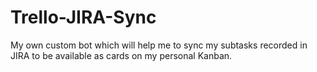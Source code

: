 # Trello-JIRA-Sync
My own custom bot which will help me to sync my subtasks recorded in JIRA to be available as cards on my personal Kanban.
